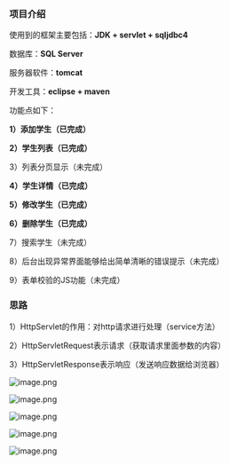 ### 项目介绍
使用到的框架主要包括：**JDK + servlet + sqljdbc4**

数据库：**SQL Server**

服务器软件：**tomcat**

开发工具：**eclipse + maven**

功能点如下：

**1）添加学生（已完成）**

**2）学生列表（已完成）**

3）列表分页显示（未完成）

**4）学生详情（已完成）**

**5）修改学生（已完成）**

**6）删除学生（已完成）**

7）搜索学生（未完成）

8）后台出现异常界面能够给出简单清晰的错误提示（未完成）

9）表单校验的JS功能（未完成）

### 思路
1）HttpServlet的作用：对http请求进行处理（service方法）

2）HttpServletRequest表示请求（获取请求里面参数的内容）

3）HttpServletResponse表示响应（发送响应数据给浏览器）

![image.png](https://upload-images.jianshu.io/upload_images/10027900-1509fa4c703fad4a.png?imageMogr2/auto-orient/strip%7CimageView2/2/w/1240)

![image.png](https://upload-images.jianshu.io/upload_images/10027900-4de97d04dc4b33bb.png?imageMogr2/auto-orient/strip%7CimageView2/2/w/1240)

![image.png](https://upload-images.jianshu.io/upload_images/10027900-25855c129f061111.png?imageMogr2/auto-orient/strip%7CimageView2/2/w/1240)

![image.png](https://upload-images.jianshu.io/upload_images/10027900-bc55539acc5cee90.png?imageMogr2/auto-orient/strip%7CimageView2/2/w/1240)

![image.png](https://upload-images.jianshu.io/upload_images/10027900-699c2905e14b4882.png?imageMogr2/auto-orient/strip%7CimageView2/2/w/1240)
